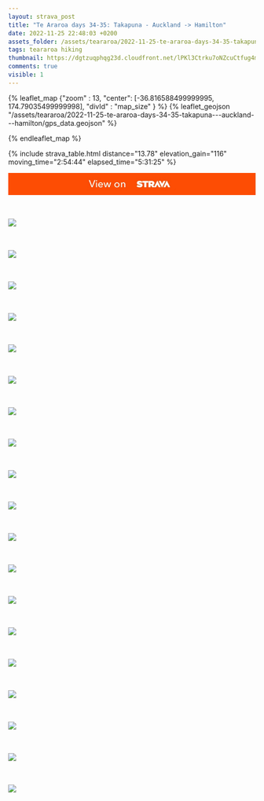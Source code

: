 ```yaml
---
layout: strava_post
title: "Te Araroa days 34-35: Takapuna - Auckland -> Hamilton"
date: 2022-11-25 22:48:03 +0200
assets_folder: /assets/teararoa/2022-11-25-te-araroa-days-34-35-takapuna---auckland---hamilton
tags: teararoa hiking
thumbnail: https://dgtzuqphqg23d.cloudfront.net/lPKl3Ctrku7oNZcuCtfug4mm_CzKPH9pXhGxlSfwmw0-1024x768.jpg
comments: true
visible: 1
---
```



{% leaflet_map {"zoom" : 13,
                  "center": [-36.816588499999995, 174.79035499999998],
                 "divId" : "map_size" } %}
    {% leaflet_geojson "/assets/teararoa/2022-11-25-te-araroa-days-34-35-takapuna---auckland---hamilton/gps_data.geojson" %}

{% endleaflet_map %}





{% include strava_table.html distance="13.78" elevation_gain="116" moving_time="2:54:44" elapsed_time="5:31:25" %}

[![](/assets/strava.jpg)](https://www.strava.com/activities/8169259764)


<br />

![](https://dgtzuqphqg23d.cloudfront.net/lPKl3Ctrku7oNZcuCtfug4mm_CzKPH9pXhGxlSfwmw0-1024x768.jpg)


<br />

![](https://dgtzuqphqg23d.cloudfront.net/qem6bX0vX9YseSCOU44crff4fU7DuZTf8fz7UOqnBmU-1024x768.jpg)


<br />

![](https://dgtzuqphqg23d.cloudfront.net/R0JacBIZQZGNaflJwTbGbsYKQl0cRotaN9c3toYBkBg-768x1024.jpg)


<br />

![](https://dgtzuqphqg23d.cloudfront.net/woOT29zJ8QN6GpfAttJsRvKd2QHubQ2nTwE3AS21naQ-1024x768.jpg)


<br />

![](https://dgtzuqphqg23d.cloudfront.net/Hz4MTaODpZyuoacSeeiu9Ie4vqj5RvHDYzxzWYzioGM-768x1024.jpg)


<br />

![](https://dgtzuqphqg23d.cloudfront.net/0VnF5xUfg-PsHWUKxmq8YlA1-BrjDhcBNtl6WFMCy1k-1024x768.jpg)


<br />

![](https://dgtzuqphqg23d.cloudfront.net/CnCKt7v36eCsmfrKelDkXiKQiI3V2_zgg0w2N-puJQ8-1024x768.jpg)


<br />

![](https://dgtzuqphqg23d.cloudfront.net/ufeIDrFQTLTei-nMGnt8qXB3xncLZj1j1jz--1hfY74-1024x768.jpg)


<br />

![](https://dgtzuqphqg23d.cloudfront.net/3NCDkfwypOAfSgjZ2uaqMOrlUMA2WIYcIvX6Exci2d0-768x1024.jpg)


<br />

![](https://dgtzuqphqg23d.cloudfront.net/usbYtv0D1Q9cpskOS73E16XoD46WDJPeXp0bqrhrTpo-1024x768.jpg)


<br />

![](https://dgtzuqphqg23d.cloudfront.net/FLWad08A-uahxN9kr8DWyJ_7rLndspG-j9O0nOzx9mg-1024x768.jpg)


<br />

![](https://dgtzuqphqg23d.cloudfront.net/0LMbuznSbC05kbGCPxtG3YxmHrcP99nlCJoipfez2ds-768x1024.jpg)


<br />

![](https://dgtzuqphqg23d.cloudfront.net/vua5wRBZMSdy0vqfGy3xRhzjhW-7CnDtpSifHNs-ShY-768x1024.jpg)


<br />

![](https://dgtzuqphqg23d.cloudfront.net/1cGzF88P9Z0eHULcOk_rComQu1DuO7-hmfSVty4_Pos-767x1024.jpg)


<br />

![](https://dgtzuqphqg23d.cloudfront.net/MgRkWw9LHJj3Ygcj8ABkc1VbMHwuEckancTnry_DBq0-1024x768.jpg)


<br />

![](https://dgtzuqphqg23d.cloudfront.net/ihhyUwBDmgTshMkuYSCgYnkrgis_29zj0Diaa8phRy8-1024x768.jpg)


<br />

![](https://dgtzuqphqg23d.cloudfront.net/DoGFaehJzXmTETEMpfMZt5MxSaRTZcIipfLgT-djVJ4-768x1024.jpg)


<br />

![](https://dgtzuqphqg23d.cloudfront.net/evjt63WuRMx7xrLBdNfsijVJHEln4HEBUIUJYSENxOo-1024x767.jpg)


<br />

![](https://dgtzuqphqg23d.cloudfront.net/tbrPmLAKwBmt-TTkIV0DtZ1bIQEnoE5G-VfKgy3-XPs-768x1024.jpg)
